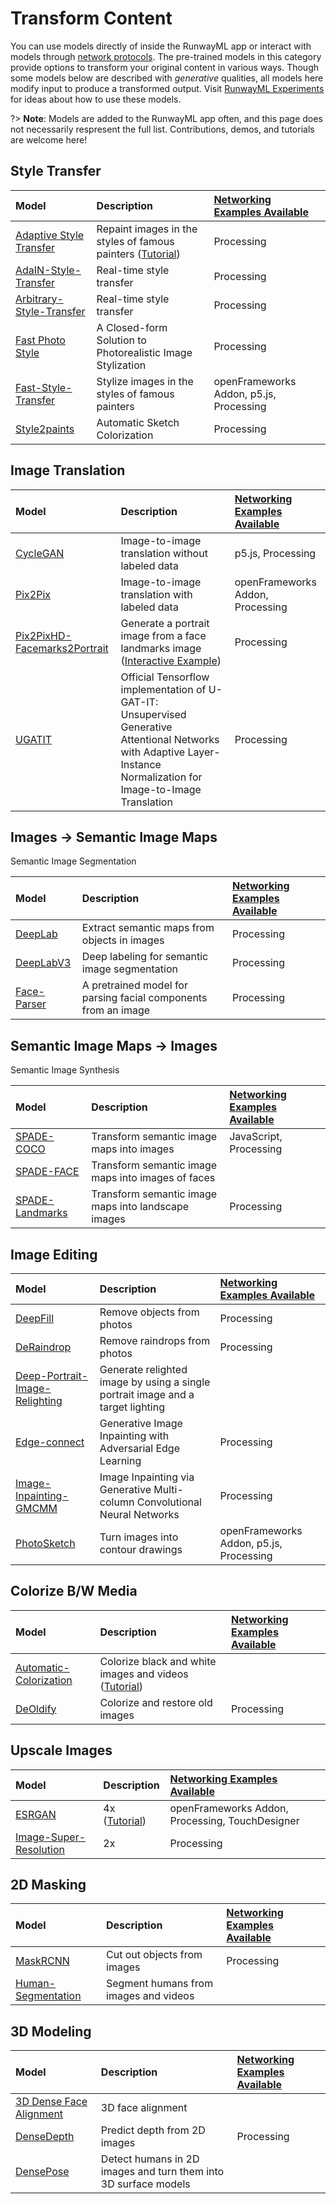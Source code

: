 # Transform Content

You can use models directly of inside the RunwayML app or interact with models through [network protocols](https://learn.runwayml.com/#/how-to/network). The pre-trained models in this category provide options to transform your original content in various ways. Though some models below are described with *generative* qualities, all models here modify input to produce a transformed output. Visit [RunwayML Experiments](https://runwayml.com/madewith/) for ideas about how to use these models.


?> **Note**: Models are added to the RunwayML app often, and this page does not necessarily respresent the full list. Contributions, demos, and tutorials are welcome here!

## Style Transfer
| Model | Description | [Networking Examples Available](https://learn.runwayml.com/#/networking/examples) |
| :--- | :---| :--- |
| [Adaptive Style Transfer](https://open-app.runwayml.com/?model=runway/Adaptive-Style-Transfer)  | Repaint images in the styles of famous painters ([Tutorial](tutorials/tutorial_style_transfer.md))|Processing |
| [AdaIN-Style-Transfer](https://open-app.runwayml.com/?model=reiinakano/AdaIN-Style-Transfer) | Real-time style transfer | Processing| 
| [Arbitrary-Style-Transfer](https://open-app.runwayml.com/?model=runway/Arbitrary-Image-Stylization) | Real-time style transfer |Processing  |
| [Fast Photo Style](https://open-app.runwayml.com/?model=reiinakano/FastPhotoStyle) | A Closed-form Solution to Photorealistic Image Stylization |Processing |
| [Fast-Style-Transfer](https://open-app.runwayml.com/?model=genekogan/Fast-Style-Transfer) | Stylize images in the styles of famous painters | openFrameworks Addon, p5.js, Processing |
| [Style2paints](https://open-app.runwayml.com/?model=zaid/style2paints) | Automatic Sketch Colorization |Processing |


## Image Translation
| Model | Description | [Networking Examples Available](https://learn.runwayml.com/#/networking/examples) |
| :--- | :---| :--- |
| [CycleGAN](https://open-app.runwayml.com/?model=reiinakano/CycleGAN) | Image-to-image translation without labeled data | p5.js, Processing|
| [Pix2Pix](https://open-app.runwayml.com/?model=reiinakano/Pix2Pix) | Image-to-image translation with labeled data | openFrameworks Addon, Processing|
| [Pix2PixHD-Facemarks2Portrait](https://open-app.runwayml.com/?model=yining/pix2pixHD-Facemarks2Portrait) | Generate a portrait image from a face landmarks image ([Interactive Example](https://experiments.runwayml.com/synthetic_postcard/)) |Processing |
| [UGATIT](https://open-app.runwayml.com/?model=runway/UGATIT) | Official Tensorflow implementation of U-GAT-IT: Unsupervised Generative Attentional Networks with Adaptive Layer-Instance Normalization for Image-to-Image Translation | Processing |


## Images → Semantic Image Maps
Semantic Image Segmentation

| Model | Description | [Networking Examples Available](https://learn.runwayml.com/#/networking/examples) |
| :--- | :---| :--- |
| [DeepLab](https://open-app.runwayml.com/?model=genekogan/deeplab) | Extract semantic maps from objects in images | Processing |
| [DeepLabV3](https://open-app.runwayml.com/?model=runway/DeepLabV3) | Deep labeling for semantic image segmentation | Processing |
| [Face-Parser](https://open-app.runwayml.com/?model=anastasis/Face-Parser) | A pretrained model for parsing facial components from an image | Processing |


## Semantic Image Maps → Images
Semantic Image Synthesis

| Model | Description | [Networking Examples Available](https://learn.runwayml.com/#/networking/examples) |
| :--- | :---| :--- |
| [SPADE-COCO](https://open-app.runwayml.com/?model=runway/spade-coco) | Transform semantic image maps into images | JavaScript, Processing |
| [SPADE-FACE](https://open-app.runwayml.com/?model=sree_harsha/spade-face) | Transform semantic image maps into images of faces| |
| [SPADE-Landmarks](https://open-app.runwayml.com/?model=genekogan/SPADE-Landscapes) | Transform semantic image maps into landscape images | Processing |


## Image Editing
| Model | Description | [Networking Examples Available](https://learn.runwayml.com/#/networking/examples) |
| :--- | :---| :--- |
| [DeepFill](https://open-app.runwayml.com/?model=runway/DeepFill) | Remove objects from photos | Processing|
| [DeRaindrop](https://open-app.runwayml.com/?model=zaid/DeRaindrop) | Remove raindrops from photos| Processing|
| [Deep-Portrait-Image-Relighting](https://open-app.runwayml.com/?model=sree_harsha/Deep-Portrait-Image-Relighting) | Generate relighted image by using a single portrait image and a target lighting | |
| [Edge-connect](https://open-app.runwayml.com/?model=zaid/edge-connect) | Generative Image Inpainting with Adversarial Edge Learning | Processing |
| [Image-Inpainting-GMCMM](https://open-app.runwayml.com/?model=anastasis/Image-Inpainting-GMCNN) | Image Inpainting via Generative Multi-column Convolutional Neural Networks | Processing|
| [PhotoSketch](https://open-app.runwayml.com/?model=runway/PhotoSketch]) | Turn images into contour drawings | openFrameworks Addon, p5.js, Processing |


## Colorize B/W Media
| Model | Description | [Networking Examples Available](https://learn.runwayml.com/#/networking/examples) |
| :--- | :---| :--- |
| [Automatic-Colorization](https://open-app.runwayml.com/?model=runway/Automatic-Colorization)| Colorize black and white images and videos ([Tutorial](tutorials/tutorial_colorizing_video.md))| |
| [DeOldify](https://open-app.runwayml.com/?model=reiinakano/DeOldify) | Colorize and restore old images | Processing|


## Upscale Images
| Model | Description | [Networking Examples Available](https://learn.runwayml.com/#/networking/examples) |
| :--- | :---| :--- |
| [ESRGAN](https://open-app.runwayml.com/?model=runway/ESRGAN) | 4x ([Tutorial](tutorials/tutorial_esrgan.md))| openFrameworks Addon, Processing, TouchDesigner |
| [Image-Super-Resolution](https://open-app.runwayml.com/?model=runway/Image-Super-Resolution) | 2x |Processing |

## 2D Masking
| Model | Description | [Networking Examples Available](https://learn.runwayml.com/#/networking/examples) |
| :--- | :---| :--- |
| [MaskRCNN](https://open-app.runwayml.com/?model=runway/MaskRCNN) | Cut out objects from images |Processing |
| [Human-Segmentation](https://open-app.runwayml.com/?model=runway/Human-Segmentation) | Segment humans from images and videos | |


## 3D Modeling
| Model | Description | [Networking Examples Available](https://learn.runwayml.com/#/networking/examples) |
| :--- | :---| :--- |
| [3D Dense Face Alignment](https://open-app.runwayml.com/?model=matthewbay/3ddfa) | 3D face alignment | |
| [DenseDepth](https://open-app.runwayml.com/?model=runway/DenseDepth) | Predict depth from 2D images| Processing |
| [DensePose](https://open-app.runwayml.com/?model=runway/DensePose) | Detect humans in 2D images and turn them into 3D surface models | |




